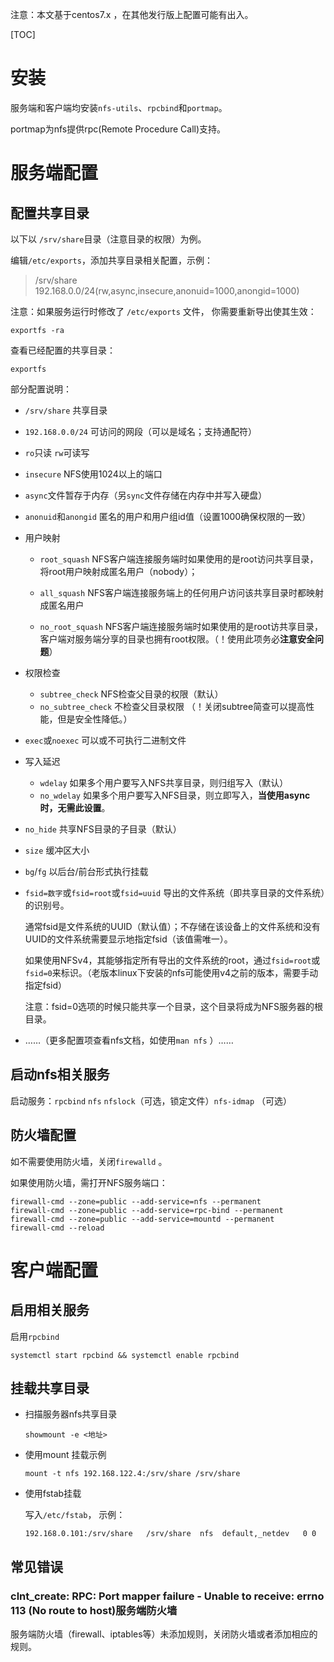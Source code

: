 注意：本文基于centos7.x ，在其他发行版上配置可能有出入。

[TOC]

# 安装

服务端和客户端均安装`nfs-utils`、`rpcbind`和`portmap`。

portmap为nfs提供rpc(Remote Procedure Call)支持。

# 服务端配置

## 配置共享目录

以下以 `/srv/share`目录（注意目录的权限）为例。

编辑`/etc/exports`，添加共享目录相关配置，示例：

>/srv/share 192.168.0.0/24(rw,async,insecure,anonuid=1000,anongid=1000)

注意：如果服务运行时修改了 `/etc/exports` 文件， 你需要重新导出使其生效：

```shell
exportfs -ra
```

查看已经配置的共享目录：

```shell
exportfs
```

部分配置说明：

- `/srv/share`  共享目录

- `192.168.0.0/24`  可访问的网段（可以是域名；支持通配符）

- `ro`只读  `rw`可读写

- `insecure`  NFS使用1024以上的端口

- `async`文件暂存于内存（另`sync`文件存储在内存中并写入硬盘）

- `anonuid`和`anongid`  匿名的用户和用户组id值（设置1000确保权限的一致）

- 用户映射

  - `root_squash`  NFS客户端连接服务端时如果使用的是root访问共享目录，将root用户映射成匿名用户（nobody）；
  - `all_squash` NFS客户端连接服务端上的任何用户访问该共享目录时都映射成匿名用户 

  - `no_root_squash`  NFS客户端连接服务端时如果使用的是root访共享目录，客户端对服务端分享的目录也拥有root权限。（！使用此项务必**注意安全问题**）

- 权限检查

  - `subtree_check`   NFS检查父目录的权限（默认） 
  - `no_subtree_check` 不检查父目录权限 （！关闭subtree简查可以提高性能，但是安全性降低。）

- `exec`或`noexec`  可以或不可执行二进制文件

- 写入延迟

  - `wdelay`   如果多个用户要写入NFS共享目录，则归组写入（默认） 
  - `no_wdelay` 如果多个用户要写入NFS目录，则立即写入，**当使用async时，无需此设置**。 

- `no_hide` 共享NFS目录的子目录（默认）

- `size`  缓冲区大小

- `bg`/`fg` 以后台/前台形式执行挂载

- `fsid=数字`或`fsid=root`或`fsid=uuid`  导出的文件系统（即共享目录的文件系统）的识别号。

  通常fsid是文件系统的UUID（默认值）；不存储在该设备上的文件系统和没有UUID的文件系统需要显示地指定fsid（该值需唯一）。

  如果使用NFSv4，其能够指定所有导出的文件系统的root，通过`fsid=root`或`fsid=0`来标识。（老版本linux下安装的nfs可能使用v4之前的版本，需要手动指定fsid）

  注意：fsid=0选项的时候只能共享一个目录，这个目录将成为NFS服务器的根目录。

- ……（更多配置项查看nfs文档，如使用`man nfs` ）……

## 启动nfs相关服务

启动服务：`rpcbind`  `nfs` `nfslock`（可选，锁定文件）`nfs-idmap` （可选）

## 防火墙配置

如不需要使用防火墙，关闭`firewalld` 。

如果使用防火墙，需打开NFS服务端口：

```shell
firewall-cmd --zone=public --add-service=nfs --permanent
firewall-cmd --zone=public --add-service=rpc-bind --permanent
firewall-cmd --zone=public --add-service=mountd --permanent
firewall-cmd --reload
```

# 客户端配置

## 启用相关服务

启用`rpcbind`

```shell
systemctl start rpcbind && systemctl enable rpcbind
```

## 挂载共享目录

- 扫描服务器nfs共享目录

  ```shell
  showmount -e <地址>
  ```

- 使用mount 挂载示例

  ```shell
  mount -t nfs 192.168.122.4:/srv/share /srv/share
  ```

- 使用fstab挂载

  写入`/etc/fstab`， 示例：

  ```shell
  192.168.0.101:/srv/share   /srv/share  nfs  default,_netdev	0 0
  ```

## 常见错误

### clnt_create: RPC: Port mapper failure - Unable to receive: errno 113 (No route to host)服务端防火墙

服务端防火墙（firewall、iptables等）未添加规则，关闭防火墙或者添加相应的规则。